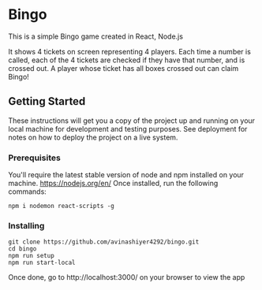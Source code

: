 # Bingo
This is a simple Bingo game created in React, Node.js

It shows 4 tickets on screen representing 4 players. Each time a number is called, each of the 4 tickets are checked if they have that number, and is crossed out. A player whose ticket has all boxes crossed out can claim Bingo!

## Getting Started

These instructions will get you a copy of the project up and running on your local machine for development and testing purposes. See deployment for notes on how to deploy the project on a live system.

### Prerequisites

You'll require the latest stable version of node and npm installed on your machine. https://nodejs.org/en/
Once installed, run the following commands:

`npm i nodemon react-scripts -g`

### Installing
```
git clone https://github.com/avinashiyer4292/bingo.git
cd bingo
npm run setup
npm run start-local
```
Once done, go to http://localhost:3000/ on your browser to view the app
